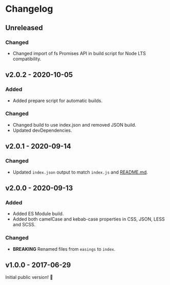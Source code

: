# Changelog

## Unreleased

### Changed

- Changed import of fs Promises API in build script for Node LTS compatibility.

## v2.0.2 - 2020-10-05

### Added

- Added prepare script for automatic builds.

### Changed

- Changed build to use index.json and removed JSON build.
- Updated devDependencies.

## v2.0.1 - 2020-09-14

### Changed

- Updated `index.json` output to match `index.js` and [README.md](./README.md).

## v2.0.0 - 2020-09-13

### Added

- Added ES Module build.
- Added both camelCase and kebab-case properties in CSS, JSON, LESS and SCSS.

### Changed

- **BREAKING** Renamed files from `easings` to `index`.

## v1.0.0 - 2017-06-29

Initial public version! :tada:
